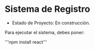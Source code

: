 <h1> Sistema de Registro</h1>

- Estado de Proyecto: En construcción.

Para ejecutar el sistema, debes poner:

'''npm install react'''
